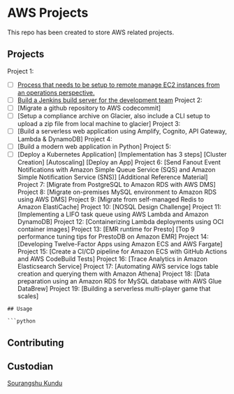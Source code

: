 # AWS Projects

This repo has been created to store AWS related projects.

## Projects

Project 1: 
- [ ] [Process that needs to be setup to remote manage EC2 instances from an operations perspective.](https://aws.amazon.com/getting-started/hands-on/remotely-run-commands-ec2-instance-systems-manager/) 
- [ ] [Build a Jenkins build server for the development team](https://d1.awsstatic.com/Projects/P5505030/aws-project_Jenkins-build-server.pdf?refid=gs_card)
Project 2: 
- [ ] [Migrate a github repository to AWS codecommit]
- [ ] [Setup a compliance archive on Glacier, also include a CLI setup to upload a zip file from local machine to glacier]
Project 3: 
- [ ] [Build a serverless web application using Amplify, Cognito, API Gateway, Lambda & DynamoDB]
Project 4: 
- [ ] [Build a modern web application in Python]
Project 5: 
- [ ] [Deploy a Kubernetes Application]
[Implementation has 3 steps]
[Cluster Creation]
[Autoscaling]
[Deploy an App]
Project 6: 
[Send Fanout Event Notifications with Amazon Simple Queue Service (SQS) and Amazon Simple Notification Service (SNS)]
[Additional Reference Material]
Project 7:
[Migrate from PostgreSQL to Amazon RDS with AWS DMS]
Project 8: 
[Migrate on-premises MySQL environment to Amazon RDS using AWS DMS]
Project 9: 
[Migrate from self-managed Redis to Amazon ElastiCache]
Project 10:
[NOSQL Design Challenge]
Project 11:
[Implementing a LIFO task queue using AWS Lambda and Amazon DynamoDB]
Project 12:
[Containerizing Lambda deployments using OCI container images]
Project 13:
[EMR runtime for Presto]
[Top 9 performance tuning tips for PrestoDB on Amazon EMR]
Project 14:
[Developing Twelve-Factor Apps using Amazon ECS and AWS Fargate]
Project 15:
[Create a CI/CD pipeline for Amazon ECS with GitHub Actions and AWS CodeBuild Tests]
Project 16:
[Trace Analytics in Amazon Elasticsearch Service]
Project 17:
[Automating AWS service logs table creation and querying them with Amazon Athena]
Project 18:
[Data preparation using an Amazon RDS for MySQL database with AWS Glue DataBrew]
Project 19: 
[Building a serverless multi-player game that scales]
```
## Usage

```python

```

## Contributing


## Custodian

[Sourangshu Kundu](sourangshu04@gmail.com)
